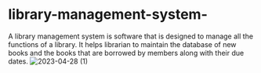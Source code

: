 # library-management-system-
A library management system is software that is designed to manage all the functions of a library. It helps librarian to maintain the database of new books and the books that are borrowed by members along with their due dates.
![2023-04-28 (1)](https://user-images.githubusercontent.com/67828564/235062027-011a82ed-88a6-45a2-82c2-9a1fad9cb83a.png)
